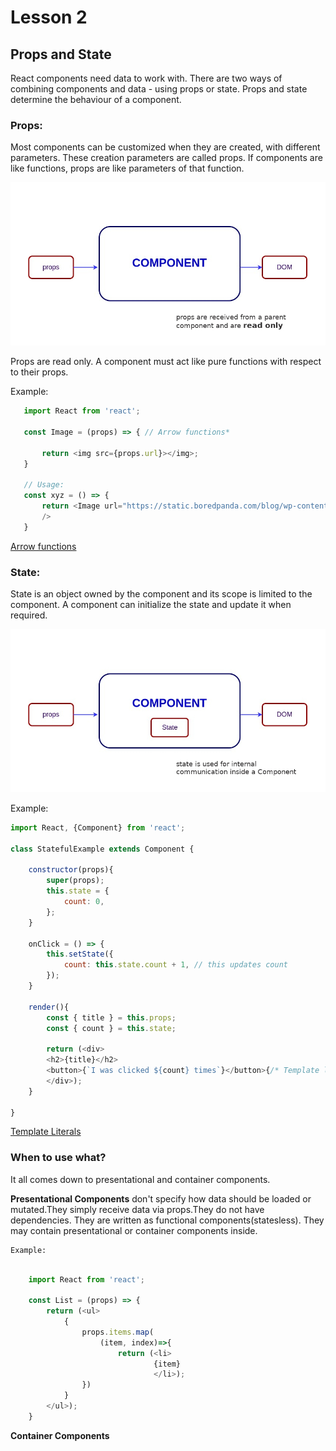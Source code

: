 # Lesson 2

## Props and State

React components need data to work with. There are two ways of combining components and data - using props or state. Props and state determine the behaviour of a component.

### Props: 

   Most components can be customized when they are created, with different parameters. These creation parameters are called props. If components are like functions, props are like parameters of that function.

   ![alt text](res/props.jpg)

   Props are read only. A component must act like pure functions with respect to their props.

   Example:

```javascript
   import React from 'react';

   const Image = (props) => { // Arrow functions* 

       return <img src={props.url}></img>;
   }

   // Usage:
   const xyz = () => {
       return <Image url="https://static.boredpanda.com/blog/wp-content/uploads/2014/04/irony-funny-pictures-40.jpg"
       />
   }
```

[Arrow functions](https://developer.mozilla.org/en-US/docs/Web/JavaScript/Reference/Functions/Arrow_functions)


### State:

State is an object owned by the component and its scope is limited to the component. A component can initialize the state and update it when required. 

![alt text](res/state.jpg)

Example:
```javascript
import React, {Component} from 'react';

class StatefulExample extends Component {

    constructor(props){
        super(props);
        this.state = {
            count: 0,
        };
    }

    onClick = () => {
        this.setState({
            count: this.state.count + 1, // this updates count
        });
    }

    render(){
        const { title } = this.props;
        const { count } = this.state;

        return (<div>
        <h2>{title}</h2>
        <button>{`I was clicked ${count} times`}</button>{/* Template literal */}
        </div>);
    }

}

```

[Template Literals](https://developer.mozilla.org/en-US/docs/Web/JavaScript/Reference/Template_literals)

### When to use what?

It all comes down to presentational and container components. 

**Presentational Components** don't specify how data should be loaded or mutated.They simply receive data via props.They do not have dependencies. They are written as functional components(statesless). They may contain presentational or container components inside. 
    
    Example:
```javascript
    
    import React from 'react';

    const List = (props) => {
        return (<ul>
            {
                props.items.map(
                    (item, index)=>{
                        return (<li>
                                {item}
                                </li>);
                })
            }
        </ul>);
    }


```

**Container Components**
